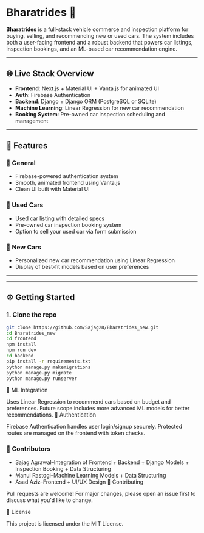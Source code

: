 
# Bharatrides 🚗

**Bharatrides** is a full-stack vehicle commerce and inspection platform for buying, selling, and recommending new or used cars. The system includes both a user-facing frontend and a robust backend that powers car listings, inspection bookings, and an ML-based car recommendation engine.

---

## 🌐 Live Stack Overview

- **Frontend**: Next.js + Material UI + Vanta.js for animated UI
- **Auth**: Firebase Authentication
- **Backend**: Django + Django ORM (PostgreSQL or SQLite)
- **Machine Learning**: Linear Regression for new car recommendation
- **Booking System**: Pre-owned car inspection scheduling and management

---

## 🚀 Features

### 🧾 General
- Firebase-powered authentication system
- Smooth, animated frontend using Vanta.js
- Clean UI built with Material UI

### 🚗 Used Cars
- Used car listing with detailed specs
- Pre-owned car inspection booking system
- Option to sell your used car via form submission

### 🚙 New Cars
- Personalized new car recommendation using Linear Regression
- Display of best-fit models based on user preferences

---

---

## ⚙️ Getting Started

### 1. Clone the repo

```bash
git clone https://github.com/Sajag28/Bharatrides_new.git
cd Bharatrides_new
cd frontend
npm install
npm run dev
cd backend
pip install -r requirements.txt
python manage.py makemigrations
python manage.py migrate
python manage.py runserver


```
🧠 ML Integration

Uses Linear Regression to recommend cars based on budget and preferences.
Future scope includes more advanced ML models for better recommendations.
🔐 Authentication

Firebase Authentication handles user login/signup securely.
Protected routes are managed on the frontend with token checks.
### 👥 Contributors

- Sajag Agrawal–Integration of Frontend + Backend + Django Models + Inspection Booking + Data Structuring
- Manul Rastogi–Machine Learning Models + Data Structuring
- Asad Aziz–Frontend + UI/UX Design
🤝 Contributing

Pull requests are welcome! For major changes, please open an issue first to discuss what you'd like to change.

📄 License

This project is licensed under the MIT License.

